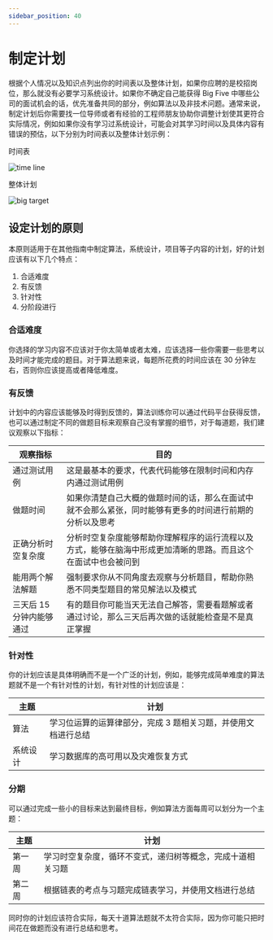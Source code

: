 ```yaml
---
sidebar_position: 40
---
```



# 制定计划

根据个人情况以及知识点列出你的时间表以及整体计划，如果你应聘的是校招岗位，那么就没有必要学习系统设计。如果你不确定自己能获得 Big Five 中哪些公司的面试机会的话，优先准备共同的部分，例如算法以及非技术问题。通常来说，制定计划后你需要找一位导师或者有经验的工程师朋友协助你调整计划使其更符合实际情况，例如如果你没有学习过系统设计，可能会对其学习时间以及具体内容有错误的预估，以下分别为时间表以及整体计划示例：

时间表

![time line](/img/analyze/time-line.jpg)

整体计划

![big target](/img/analyze/big-target.jpg)

## 设定计划的原则

本原则适用于在其他指南中制定算法，系统设计，项目等子内容的计划，好的计划应该有以下几个特点：

1. 合适难度
2. 有反馈
3. 针对性
4. 分阶段进行

### 合适难度
你选择的学习内容不应该对于你太简单或者太难，应该选择一些你需要一些思考以及时间才能完成的题目。对于算法题来说，每题所花费的时间应该在 30 分钟左右，否则你应该提高或者降低难度。

### 有反馈
计划中的内容应该能够及时得到反馈的，算法训练你可以通过代码平台获得反馈，也可以通过制定不同的做题目标来观察自己没有掌握的细节，对于每道题，我们建议观察以下指标：

| 观察指标          | 目的                |
| -----------       | -------                        |
| 通过测试用例      | 这是最基本的要求，代表代码能够在限制时间和内存内通过测试用例|
| 做题时间          | 如果你清楚自己大概的做题时间的话，那么在面试中就不会那么紧张，同时能够有更多的时间进行前期的分析以及思考    |
| 正确分析时空复杂度| 分析时空复杂度能够帮助你理解程序的运行流程以及方式，能够在脑海中形成更加清晰的思路。而且这个在面试中也会被问到    |
| 能用两个解法解题| 强制要求你从不同角度去观察与分析题目，帮助你熟悉不同类型题目的常见解法以及模式    |
| 三天后 15 分钟内能够通过| 有的题目你可能当天无法自己解答，需要看题解或者通过讨论，那么三天后再次做的话就能检查是不是真正掌握    |

### 针对性
你的计划应该是具体明确而不是一个广泛的计划，例如，能够完成简单难度的算法题就不是一个有针对性的计划，有针对性的计划应该是：

| 主题        | 计划 | 
| ----------- | -------  |
| 算法        | 学习位运算的运算律部分，完成 3 题相关习题，并使用文档进行总结 |
| 系统设计    | 学习数据库的高可用以及灾难恢复方式 |

### 分期
可以通过完成一些小的目标来达到最终目标，例如算法方面每周可以划分为一个主题：

| 主题        | 计划 | 
| ----------- | -------  |
| 第一周      | 学习时空复杂度，循环不变式，递归树等概念，完成十道相关习题 |
| 第二周      | 根据链表的考点与习题完成链表学习，并使用文档进行总结 |

同时你的计划应该符合实际，每天十道算法题就不太符合实际，因为你可能只把时间花在做题而没有进行总结和思考。

